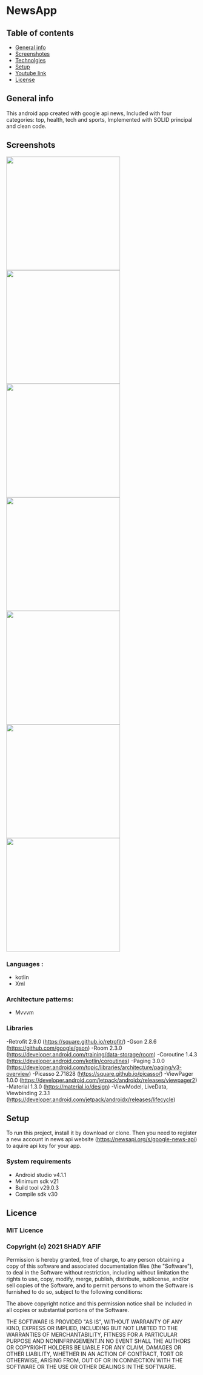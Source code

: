 # NewsApp
## Table of contents
- [General info](#General-info)
- [Screenshotes](#Screenshotes) 
- [Technolgies](#Technolgies)
- [Setup](#Setup)
- [Youtube link](#Youtube-link) 
- [License](#Licence)
## General info
This android app created with google api news, Included with four categories: top, health, tech and sports, Implemented with SOLID principal and clean code.
## Screenshots
<img src="/images/SplashScreen.jpg" width="300"/> <img src="/images/HeadLinesScreen.jpg" width="300"/> 
<img src="/images/BuisnessScreen.jpg" width="300"/> 
<img src="/images/NewDetailsScreen.jpg" width="300"/> 
<img src="/images/ShareScreen.jpg" width="300"/> 
<img src="/images/EmptyFavoriteList.jpg" width="300"/> 
<img src="/images/FavoriteScreen.jpg" width="300"/> 
### Languages :
- kotlin 
- Xml

### Architecture patterns: 
- Mvvvm
 
 ### Libraries 
-Retrofit 2.9.0 (https://square.github.io/retrofit/)
-Gson 2.8.6 (https://github.com/google/gson)
-Room 2.3.0 (https://developer.android.com/training/data-storage/room)
-Coroutine 1.4.3 (https://developer.android.com/kotlin/coroutines)
-Paging 3.0.0 (https://developer.android.com/topic/libraries/architecture/paging/v3-overview)
-Picasso 2.71828 (https://square.github.io/picasso/)
-ViewPager 1.0.0 (https://developer.android.com/jetpack/androidx/releases/viewpager2)
-Material 1.3.0 (https://material.io/design)
-ViewModel, LiveData, Viewbinding 2.3.1 (https://developer.android.com/jetpack/androidx/releases/lifecycle)

## Setup
To run this project, install it by download or clone. Then you need to register a new account in news api website (https://newsapi.org/s/google-news-api) to aquire api key for your app.

### System requirements
- Android studio v4.1.1
- Minimum sdk v21
- Build tool v29.0.3
- Compile sdk v30

## Licence
### MIT Licence 
### Copyright (c) 2021 SHADY AFIF 
Permission is hereby granted, free of charge, to any person obtaining a copy of this software
and associated documentation files (the "Software"), to deal in the Software without restriction,
including without limitation the rights to use, copy, modify, merge, publish, distribute, sublicense,
and/or sell copies of the Software, and to permit persons to whom the Software is furnished to do so, 
subject to the following conditions:

The above copyright notice and this permission notice shall be included in all copies or substantial 
portions of the Software.

THE SOFTWARE IS PROVIDED "AS IS", WITHOUT WARRANTY OF ANY KIND, EXPRESS OR IMPLIED, 
INCLUDING BUT NOT LIMITED TO THE WARRANTIES OF MERCHANTABILITY, FITNESS FOR A PARTICULAR PURPOSE
AND NONINFRINGEMENT.IN NO EVENT SHALL THE AUTHORS OR COPYRIGHT HOLDERS BE LIABLE FOR ANY CLAIM,
DAMAGES OR OTHER LIABILITY, WHETHER IN AN ACTION OF CONTRACT,
TORT OR OTHERWISE, ARISING FROM, OUT OF OR IN CONNECTION WITH THE SOFTWARE
OR THE USE OR OTHER DEALINGS IN THE SOFTWARE.
